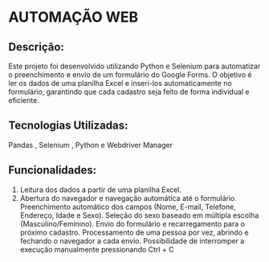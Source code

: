 # AUTOMAÇÃO WEB

## Descrição:
 Este projeto foi desenvolvido utilizando Python e Selenium para automatizar o preenchimento e envio de um formulário do Google Forms. O objetivo é ler os dados de uma planilha Excel e inseri-los automaticamente no formulário, garantindo que cada cadastro seja feito de forma individual e eficiente.

## Tecnologias Utilizadas: 
Pandas , Selenium , Python e Webdriver Manager
## Funcionalidades:  
1. Leitura dos dados a partir de uma planilha Excel.
2. Abertura do navegador e navegação automática até o formulário.
Preenchimento automático dos campos (Nome, E-mail, Telefone, Endereço, Idade e Sexo).
Seleção do sexo baseado em múltipla escolha (Masculino/Feminino).
Envio do formulário e recarregamento para o próximo cadastro.
Processamento de uma pessoa por vez, abrindo e fechando o navegador a cada envio.
Possibilidade de interromper a execução manualmente pressionando Ctrl + C

